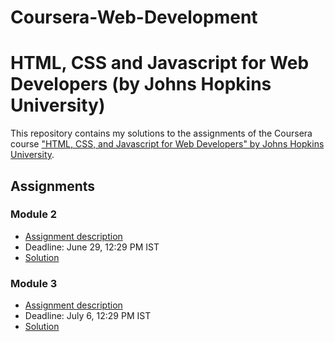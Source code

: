 # Coursera-Web-Development

# HTML, CSS and Javascript for Web Developers (by Johns Hopkins University)

This repository contains my solutions to the assignments of the Coursera course
["HTML, CSS, and Javascript for Web Developers" by Johns Hopkins University](https://www.coursera.org/learn/html-css-javascript-for-web-developers).

## Assignments

### Module 2
* [Assignment description](https://github.com/jhu-ep-coursera/fullstack-course4/blob/master/assignments/assignment2/Assignment-2.md)
* Deadline: June 29, 12:29 PM IST
* [Solution](https://whis20.github.io/Coursera-Web-Development/Module-2/)

### Module 3
* [Assignment description](https://github.com/jhu-ep-coursera/fullstack-course4/blob/master/assignments/assignment3/Assignment-3.md)
* Deadline: July 6, 12:29 PM IST
* [Solution](https://whis20.github.io/Coursera-Web-Development/Module-3/)

